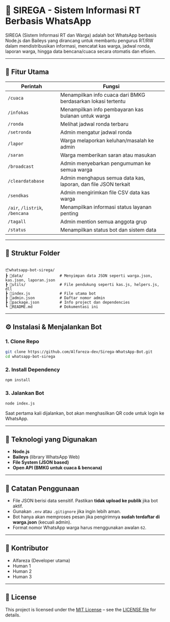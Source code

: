 # 🤖 SIREGA - Sistem Informasi RT Berbasis WhatsApp

SIREGA (Sistem Informasi RT dan Warga) adalah bot WhatsApp berbasis Node.js dan Baileys yang dirancang untuk membantu pengurus RT/RW dalam mendistribusikan informasi, mencatat kas warga, jadwal ronda, laporan warga, hingga data bencana/cuaca secara otomatis dan efisien.

---

## 🚀 Fitur Utama

| Perintah                       | Fungsi                                                         |
| ------------------------------ | -------------------------------------------------------------- |
| `/cuaca`                       | Menampilkan info cuaca dari BMKG berdasarkan lokasi tertentu   |
| `/infokas`                     | Menampilkan info pembayaran kas bulanan untuk warga            |
| `/ronda`                       | Melihat jadwal ronda terbaru                                   |
| `/setronda`                    | Admin mengatur jadwal ronda                                    |
| `/lapor`                       | Warga melaporkan keluhan/masalah ke admin                      |
| `/saran`                       | Warga memberikan saran atau masukan                            |
| `/broadcast`                   | Admin menyebarkan pengumuman ke semua warga                    |
| `/cleardatabase`               | Admin menghapus semua data kas, laporan, dan file JSON terkait |
| `/sendkas`                     | Admin mengirimkan file CSV data kas warga                      |
| `/air`, `/listrik`, `/bencana` | Menampilkan informasi status layanan penting                   |
| `/tagall`                      | Admin mention semua anggota grup                               |
| `/status`                      | Menampilkan status bot dan sistem data                         |

---

## 📁 Struktur Folder

```

📦whatsapp-bot-sirega/
┣ 📂data/                # Menyimpan data JSON seperti warga.json, kas.json, laporan.json
┣ 📂utils/               # File pendukung seperti kas.js, helpers.js, dll
┣ 📜index.js             # File utama bot
┣ 📜admin.json           # Daftar nomor admin
┣ 📜package.json         # Info project dan dependencies
┗ 📜README.md            # Dokumentasi ini

```

---

## ⚙️ Instalasi & Menjalankan Bot

### 1. Clone Repo

```bash
git clone https://github.com/Alfareza-dev/Sirega-WhatsApp-Bot.git
cd whatsapp-bot-sirega
```

### 2. Install Dependency

```bash
npm install
```

### 3. Jalankan Bot

```bash
node index.js
```

Saat pertama kali dijalankan, bot akan menghasilkan QR code untuk login ke WhatsApp.

---

## 🧠 Teknologi yang Digunakan

- **Node.js**
- **Baileys** (library WhatsApp Web)
- **File System (JSON based)**
- **Open API (BMKG untuk cuaca & bencana)**

---

## 📌 Catatan Penggunaan

- File JSON berisi data sensitif. Pastikan **tidak upload ke publik** jika bot aktif.
- Gunakan `.env` atau `.gitignore` jika ingin lebih aman.
- Bot hanya akan memproses pesan jika pengirimnya **sudah terdaftar di warga.json** (kecuali admin).
- Format nomor WhatsApp warga harus menggunakan awalan `62`.

---

## 👥 Kontributor

- Alfareza (Developer utama)
- Human 1
- Human 2
- Human 3

---

## 📄 License

This project is licensed under the [MIT License](https://opensource.org/licenses/MIT) – see the [LICENSE file](./LICENSE) for details.
